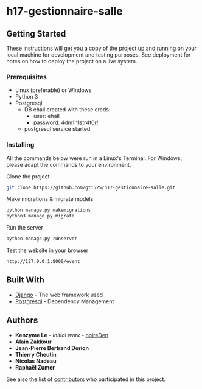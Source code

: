 # h17-gestionnaire-salle

## Getting Started

These instructions will get you a copy of the project up and running on your local machine for development and testing purposes. See deployment for notes on how to deploy the project on a live system.

### Prerequisites

* Linux (preferable) or Windows
* Python 3
* Postgresql
  * DB ehall created with these creds:
    * user: ehall
    * password: 4dm1n1str4t0r!
  * postgresql service started

### Installing
All the commands below were run in a Linux's Terminal. For Windows, please adapt the commands to your environment. 

Clone the project
```bash
git clone https://github.com/gti525/h17-gestionnaire-salle.git
```

Make migrations & migrate models
```bash
python manage.py makemigrations
python3 manage.py migrate
```

Run the server
```bash
python manage.py runserver
```

Test the website in your browser
```
http://127.0.0.1:8000/event
```

## Built With

* [Django](https://www.djangoproject.com/) - The web framework used
* [Postgresql](https://www.postgresql.org/) - Dependency Management


## Authors

* **Kenzyme Le** - *Initial work* - [noireDen](https://github.com/noireDen)
* **Alain Zakkour**
* **Jean-Pierre Bertrand Dorion** 
* **Thierry Cheutin**
* **Nicolas Nadeau**
* **Raphaël Zumer**


See also the list of [contributors](https://github.com/gti525/h17-gestionnaire-salle/contributors) who participated in this project.
